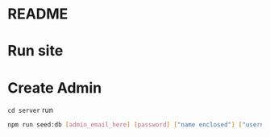 # README

# Run site

# Create Admin
``cd server``
run
```bash
npm run seed:db [admin_email_here] [password] ["name enclosed"] ["username enclosed, no space"]
```

